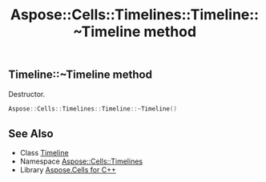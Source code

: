 ﻿---
title: Aspose::Cells::Timelines::Timeline::~Timeline method
linktitle: ~Timeline
second_title: Aspose.Cells for C++ API Reference
description: 'Aspose::Cells::Timelines::Timeline::~Timeline method. Destructor in C++.'
type: docs
weight: 200
url: /cpp/aspose.cells.timelines/timeline/~timeline/
---
## Timeline::~Timeline method


Destructor.

```cpp
Aspose::Cells::Timelines::Timeline::~Timeline()
```

## See Also

* Class [Timeline](../)
* Namespace [Aspose::Cells::Timelines](../../)
* Library [Aspose.Cells for C++](../../../)

